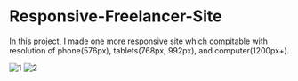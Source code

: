 # Responsive-Freelancer-Site
In this project, I made one more responsive site which compitable with resolution of phone(576px), tablets(768px, 992px), and computer(1200px+).

![1](https://user-images.githubusercontent.com/85353351/173228101-ec98cced-ee85-44f8-89d2-4dcc770bba65.PNG)
![2](https://user-images.githubusercontent.com/85353351/173228103-e052e4d1-0f68-4732-9ce7-1e30caa5a951.PNG)
